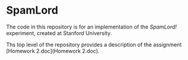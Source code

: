 # SpamLord

The code in this repository is for an implementation of the *SpamLord!* experiment, created at Stanford University.

Ths top level of the repository provides a description of the assignment [Homework 2.doc](Homework 2.doc). 
